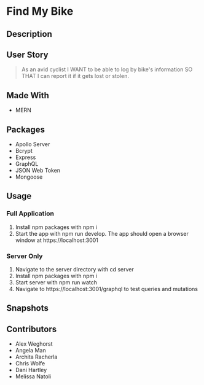 # Find My Bike 

## Description

## User Story
> As an avid cyclist I WANT to be able to log by bike's information SO THAT I can report it if it gets lost or stolen.

## Made With
- MERN

## Packages 
- Apollo Server
- Bcrypt
- Express
- GraphQL
- JSON Web Token
- Mongoose

## Usage

### Full Application
1. Install npm packages with npm i   
2. Start the app with npm run develop. The app should open a browser window at https://localhost:3001 
 
### Server Only
1. Navigate to the server directory with cd server  
2. Install npm packages with npm i   
3. Start server with npm run watch   
4. Navigate to https://localhost:3001/graphql to test queries and mutations  

## Snapshots 

## Contributors 
- Alex Weghorst
- Angela Man
- Archita Racherla
- Chris Wolfe
- Dani Hartley
- Melissa Natoli
